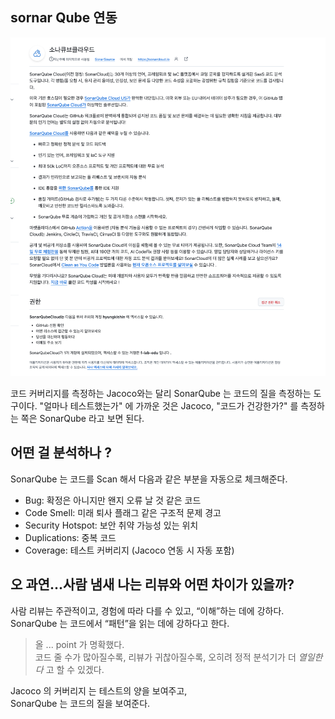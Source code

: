 ## sornar Qube 연동

![img.png](img.png)

코드 커버리지를 측정하는 Jacoco와는 달리 SonarQube 는 코드의 질을 측정하는 도구이다.
"얼마나 테스트했는가" 에 가까운 것은 Jacoco, "코드가 건강한가?" 를 측정하는 쪽은 SonarQube 라고 보면 된다.

## 어떤 걸 분석하나 ?
SonarQube 는 코드를 Scan 해서 다음과 같은 부분을 자동으로 체크해준다.  

- Bug: 확정은 아니지만 왠지 오류 날 것 같은 코드
- Code Smell: 미래 퇴사 플래그 같은 구조적 문제 경고
- Security Hotspot: 보안 취약 가능성 있는 위치
- Duplications: 중복 코드
- Coverage: 테스트 커버리지 (Jacoco 연동 시 자동 포함)

## 오 과연...사람 냄새 나는 리뷰와 어떤 차이가 있을까?
사람 리뷰는 주관적이고, 경험에 따라 다를 수 있고, “이해”하는 데에 강하다.   
SonarQube 는 코드에서 “패턴”을 읽는 데에 강하다고 한다.  

> 올 ... point 가 명확했다.  
> 코드 줄 수가 많아질수록, 리뷰가 귀찮아질수록, 오히려 정적 분석기가 더 *열일한다* 고 할 수 있겠다.

Jacoco 의 커버리지 는 테스트의 양을 보여주고,   
SonarQube 는 코드의 질을 보여준다.
